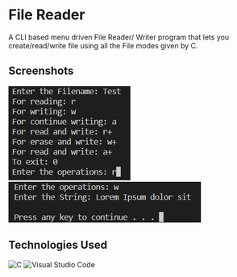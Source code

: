 # File Reader

A CLI based menu driven File Reader/ Writer program that lets you create/read/write file using all the File modes given by C.

## Screenshots

![Main Menu](./Screenshots/1.png) \
![Section 2](./Screenshots/2.png)

## Technologies Used

![C](https://img.shields.io/badge/c-%2300599C.svg?style=for-the-badge&logo=c&logoColor=white)
![Visual Studio Code](https://img.shields.io/badge/Visual%20Studio%20Code-0078d7.svg?style=for-the-badge&logo=visual-studio-code&logoColor=white)
